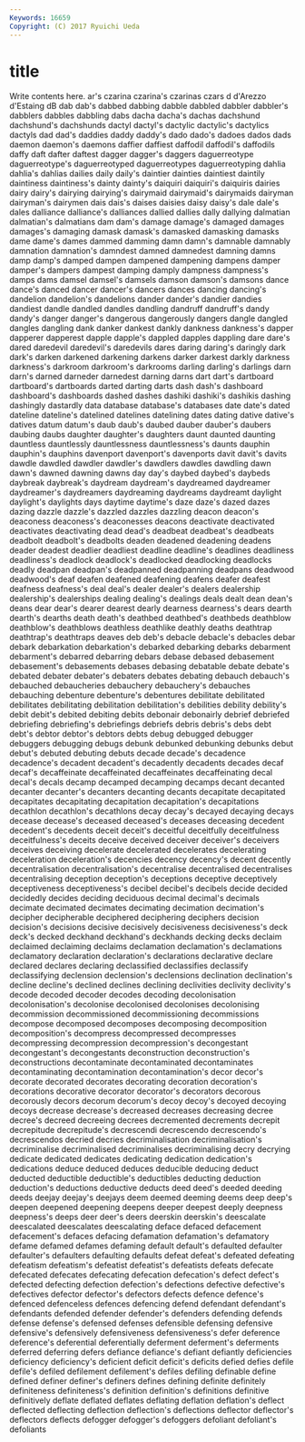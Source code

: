 ```yaml
---
Keywords: 16659 
Copyright: (C) 2017 Ryuichi Ueda
---
```


# title

Write contents here.
ar's czarina czarina's czarinas czars d d'Arezzo d'Estaing dB
dab dab's dabbed dabbing dabble dabbled dabbler dabbler's dabblers dabbles
dabbling dabs dacha dacha's dachas dachshund dachshund's dachshunds dactyl dactyl's
dactylic dactylic's dactylics dactyls dad dad's daddies daddy daddy's dado
dado's dadoes dados dads daemon daemon's daemons daffier daffiest daffodil
daffodil's daffodils daffy daft dafter daftest dagger dagger's daggers daguerreotype
daguerreotype's daguerreotyped daguerreotypes daguerreotyping dahlia dahlia's dahlias dailies daily daily's
daintier dainties daintiest daintily daintiness daintiness's dainty dainty's daiquiri daiquiri's
daiquiris dairies dairy dairy's dairying dairying's dairymaid dairymaid's dairymaids dairyman
dairyman's dairymen dais dais's daises daisies daisy daisy's dale dale's
dales dalliance dalliance's dalliances dallied dallies dally dallying dalmatian dalmatian's
dalmatians dam dam's damage damage's damaged damages damages's damaging damask
damask's damasked damasking damasks dame dame's dames dammed damming damn
damn's damnable damnably damnation damnation's damndest damned damnedest damning damns
damp damp's damped dampen dampened dampening dampens damper damper's dampers
dampest damping damply dampness dampness's damps dams damsel damsel's damsels
damson damson's damsons dance dance's danced dancer dancer's dancers dances
dancing dancing's dandelion dandelion's dandelions dander dander's dandier dandies dandiest
dandle dandled dandles dandling dandruff dandruff's dandy dandy's danger danger's
dangerous dangerously dangers dangle dangled dangles dangling dank danker dankest
dankly dankness dankness's dapper dapperer dapperest dapple dapple's dappled dapples
dappling dare dare's dared daredevil daredevil's daredevils dares daring daring's
daringly dark dark's darken darkened darkening darkens darker darkest darkly
darkness darkness's darkroom darkroom's darkrooms darling darling's darlings darn darn's
darned darneder darnedest darning darns dart dart's dartboard dartboard's dartboards
darted darting darts dash dash's dashboard dashboard's dashboards dashed dashes
dashiki dashiki's dashikis dashing dashingly dastardly data database database's databases
date date's dated dateline dateline's datelined datelines datelining dates dating
dative dative's datives datum datum's daub daub's daubed dauber dauber's
daubers daubing daubs daughter daughter's daughters daunt daunted daunting dauntless
dauntlessly dauntlessness dauntlessness's daunts dauphin dauphin's dauphins davenport davenport's davenports
davit davit's davits dawdle dawdled dawdler dawdler's dawdlers dawdles dawdling
dawn dawn's dawned dawning dawns day day's daybed daybed's daybeds
daybreak daybreak's daydream daydream's daydreamed daydreamer daydreamer's daydreamers daydreaming daydreams
daydreamt daylight daylight's daylights days daytime daytime's daze daze's dazed
dazes dazing dazzle dazzle's dazzled dazzles dazzling deacon deacon's deaconess
deaconess's deaconesses deacons deactivate deactivated deactivates deactivating dead dead's deadbeat
deadbeat's deadbeats deadbolt deadbolt's deadbolts deaden deadened deadening deadens deader
deadest deadlier deadliest deadline deadline's deadlines deadliness deadliness's deadlock deadlock's
deadlocked deadlocking deadlocks deadly deadpan deadpan's deadpanned deadpanning deadpans deadwood
deadwood's deaf deafen deafened deafening deafens deafer deafest deafness deafness's
deal deal's dealer dealer's dealers dealership dealership's dealerships dealing dealing's
dealings deals dealt dean dean's deans dear dear's dearer dearest
dearly dearness dearness's dears dearth dearth's dearths death death's deathbed
deathbed's deathbeds deathblow deathblow's deathblows deathless deathlike deathly deaths deathtrap
deathtrap's deathtraps deaves deb deb's debacle debacle's debacles debar debark
debarkation debarkation's debarked debarking debarks debarment debarment's debarred debarring debars
debase debased debasement debasement's debasements debases debasing debatable debate debate's
debated debater debater's debaters debates debating debauch debauch's debauched debaucheries
debauchery debauchery's debauches debauching debenture debenture's debentures debilitate debilitated debilitates
debilitating debilitation debilitation's debilities debility debility's debit debit's debited debiting
debits debonair debonairly debrief debriefed debriefing debriefing's debriefings debriefs debris
debris's debs debt debt's debtor debtor's debtors debts debug debugged
debugger debuggers debugging debugs debunk debunked debunking debunks debut debut's
debuted debuting debuts decade decade's decadence decadence's decadent decadent's decadently
decadents decades decaf decaf's decaffeinate decaffeinated decaffeinates decaffeinating decal decal's
decals decamp decamped decamping decamps decant decanted decanter decanter's decanters
decanting decants decapitate decapitated decapitates decapitating decapitation decapitation's decapitations decathlon
decathlon's decathlons decay decay's decayed decaying decays decease decease's deceased
deceased's deceases deceasing decedent decedent's decedents deceit deceit's deceitful deceitfully
deceitfulness deceitfulness's deceits deceive deceived deceiver deceiver's deceivers deceives deceiving
decelerate decelerated decelerates decelerating deceleration deceleration's decencies decency decency's decent
decently decentralisation decentralisation's decentralise decentralised decentralises decentralising deception deception's deceptions
deceptive deceptively deceptiveness deceptiveness's decibel decibel's decibels decide decided decidedly
decides deciding deciduous decimal decimal's decimals decimate decimated decimates decimating
decimation decimation's decipher decipherable deciphered deciphering deciphers decision decision's decisions
decisive decisively decisiveness decisiveness's deck deck's decked deckhand deckhand's deckhands
decking decks declaim declaimed declaiming declaims declamation declamation's declamations declamatory
declaration declaration's declarations declarative declare declared declares declaring declassified declassifies
declassify declassifying declension declension's declensions declination declination's decline decline's declined
declines declining declivities declivity declivity's decode decoded decoder decodes decoding
decolonisation decolonisation's decolonise decolonised decolonises decolonising decommission decommissioned decommissioning decommissions
decompose decomposed decomposes decomposing decomposition decomposition's decompress decompressed decompresses decompressing
decompression decompression's decongestant decongestant's decongestants deconstruction deconstruction's deconstructions decontaminate decontaminated
decontaminates decontaminating decontamination decontamination's decor decor's decorate decorated decorates decorating
decoration decoration's decorations decorative decorator decorator's decorators decorous decorously decors
decorum decorum's decoy decoy's decoyed decoying decoys decrease decrease's decreased
decreases decreasing decree decree's decreed decreeing decrees decremented decrements decrepit
decrepitude decrepitude's decrescendi decrescendo decrescendo's decrescendos decried decries decriminalisation decriminalisation's
decriminalise decriminalised decriminalises decriminalising decry decrying dedicate dedicated dedicates dedicating
dedication dedication's dedications deduce deduced deduces deducible deducing deduct deducted
deductible deductible's deductibles deducting deduction deduction's deductions deductive deducts deed
deed's deeded deeding deeds deejay deejay's deejays deem deemed deeming
deems deep deep's deepen deepened deepening deepens deeper deepest deeply
deepness deepness's deeps deer deer's deers deerskin deerskin's deescalate deescalated
deescalates deescalating deface defaced defacement defacement's defaces defacing defamation defamation's
defamatory defame defamed defames defaming default default's defaulted defaulter defaulter's
defaulters defaulting defaults defeat defeat's defeated defeating defeatism defeatism's defeatist
defeatist's defeatists defeats defecate defecated defecates defecating defecation defecation's defect
defect's defected defecting defection defection's defections defective defective's defectives defector
defector's defectors defects defence defence's defenced defenceless defences defencing defend
defendant defendant's defendants defended defender defender's defenders defending defends defense
defense's defensed defenses defensible defensing defensive defensive's defensively defensiveness defensiveness's
defer deference deference's deferential deferentially deferment deferment's deferments deferred deferring
defers defiance defiance's defiant defiantly deficiencies deficiency deficiency's deficient deficit
deficit's deficits defied defies defile defile's defiled defilement defilement's defiles
defiling definable define defined definer definer's definers defines defining definite
definitely definiteness definiteness's definition definition's definitions definitive definitively deflate deflated
deflates deflating deflation deflation's deflect deflected deflecting deflection deflection's deflections
deflector deflector's deflectors deflects defogger defogger's defoggers defoliant defoliant's defoliants
